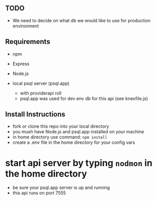 
## TODO
*  We need to decide on what db we would like to use for production environment


## Requirements

*  npm
*  Express
*  Node.js

* local psql server (psql.app)
  * with providerapi roll
  * psql.app was used for dev env db for this api (see knexfile.js)

## Install Instructions
*  fork or clone this repo into your local directory
*  you mush have Node.js and psql.app installed on your machine
*  in home directory use command: `npm install`
*  create a .env file in the home directory for your config vars

# start api server by typing `nodmon` in the home directory
  *  be sure your psql.app server is up and running
  *  this api runs on port 7555

